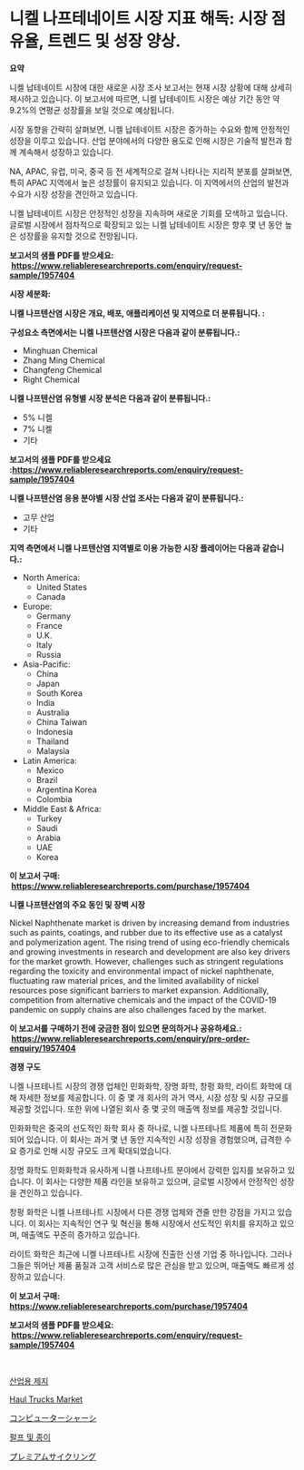 <p><h1>니켈 나프테네이트 시장 지표 해독: 시장 점유율, 트렌드 및 성장 양상.</h1></p><p><strong>요약</strong></p>
<p><p>니켈 납테네이트 시장에 대한 새로운 시장 조사 보고서는 현재 시장 상황에 대해 상세히 제시하고 있습니다. 이 보고서에 따르면, 니켈 납테네이트 시장은 예상 기간 동안 약 9.2%의 연평균 성장률을 보일 것으로 예상됩니다.</p><p>시장 동향을 간략히 살펴보면, 니켈 납테네이트 시장은 증가하는 수요와 함께 안정적인 성장을 이루고 있습니다. 산업 분야에서의 다양한 용도로 인해 시장은 기술적 발전과 함께 계속해서 성장하고 있습니다.</p><p>NA, APAC, 유럽, 미국, 중국 등 전 세계적으로 걸쳐 나타나는 지리적 분포를 살펴보면, 특히 APAC 지역에서 높은 성장률이 유지되고 있습니다. 이 지역에서의 산업의 발전과 수요가 시장 성장을 견인하고 있습니다.</p><p>니켈 납테네이트 시장은 안정적인 성장을 지속하며 새로운 기회를 모색하고 있습니다. 글로벌 시장에서 점차적으로 확장되고 있는 니켈 납테네이트 시장은 향후 몇 년 동안 높은 성장률을 유지할 것으로 전망됩니다.</p></p>
<p><strong>보고서의 샘플 PDF를 받으세요: &nbsp;<a href="https://www.reliableresearchreports.com/enquiry/request-sample/1957404">https://www.reliableresearchreports.com/enquiry/request-sample/1957404</a></strong></p>
<p><strong>시장 세분화:</strong></p>
<p><strong> 니켈 나프텐산염 시장은 개요, 배포, 애플리케이션 및 지역으로 더 분류됩니다. :</strong></p>
<p><strong>구성요소 측면에서는 니켈 나프텐산염 시장은 다음과 같이 분류됩니다.:</strong></p>
<p><ul><li>Minghuan Chemical</li><li>Zhang Ming Chemical</li><li>Changfeng Chemical</li><li>Right Chemical</li></ul></p>
<p><strong> 니켈 나프텐산염 유형별 시장 분석은 다음과 같이 분류됩니다.:</strong></p>
<p><ul><li>5% 니켈</li><li>7% 니켈</li><li>기타</li></ul></p>
<p><strong>보고서의 샘플 PDF를 받으세요 :<a href="https://www.reliableresearchreports.com/enquiry/request-sample/1957404">https://www.reliableresearchreports.com/enquiry/request-sample/1957404</a></strong></p>
<p><strong> 니켈 나프텐산염 응용 분야별 시장 산업 조사는 다음과 같이 분류됩니다.:</strong></p>
<p><ul><li>고무 산업</li><li>기타</li></ul></p>
<p><strong>지역 측면에서 니켈 나프텐산염 지역별로 이용 가능한 시장 플레이어는 다음과 같습니다.:</strong></p>
<p><ul>
    <li>
        North America:
        <ul>
            <li>United States</li>
            <li>Canada</li>
        </ul>
    </li>
    <li>
        Europe:
        <ul>
            <li>Germany</li>
            <li>France</li>
            <li>U.K.</li>
            <li>Italy</li>
            <li>Russia</li>
        </ul>
    </li>
    <li>
        Asia-Pacific:
        <ul>
            <li>China</li>
            <li>Japan</li>
            <li>South Korea</li>
            <li>India</li>
            <li>Australia</li>
            <li>China Taiwan</li>
            <li>Indonesia</li>
            <li>Thailand</li>
            <li>Malaysia</li>
        </ul>
    </li>
    <li>
        Latin America:
        <ul>
            <li>Mexico</li>
            <li>Brazil</li>
            <li>Argentina Korea</li>
            <li>Colombia</li>
        </ul>
    </li>
    <li>
        Middle East & Africa:
        <ul>
            <li>Turkey</li>
            <li>Saudi</li>
            <li>Arabia</li>
            <li>UAE</li>
            <li>Korea</li>
        </ul>
    </li>
    </ul></p>
<p><strong>이 보고서 구매: &nbsp;<a href="https://www.reliableresearchreports.com/purchase/1957404">https://www.reliableresearchreports.com/purchase/1957404</a></strong></p>
<p><strong>니켈 나프텐산염의 주요 동인 및 장벽 시장</strong></p>
<p><p>Nickel Naphthenate market is driven by increasing demand from industries such as paints, coatings, and rubber due to its effective use as a catalyst and polymerization agent. The rising trend of using eco-friendly chemicals and growing investments in research and development are also key drivers for the market growth. However, challenges such as stringent regulations regarding the toxicity and environmental impact of nickel naphthenate, fluctuating raw material prices, and the limited availability of nickel resources pose significant barriers to market expansion. Additionally, competition from alternative chemicals and the impact of the COVID-19 pandemic on supply chains are also challenges faced by the market.</p></p>
<p><strong>이 보고서를 구매하기 전에 궁금한 점이 있으면 문의하거나 공유하세요.: &nbsp;<a href="https://www.reliableresearchreports.com/enquiry/pre-order-enquiry/1957404">https://www.reliableresearchreports.com/enquiry/pre-order-enquiry/1957404</a></strong></p>
<p><strong>경쟁 구도</strong></p>
<p><p>니켈 나프테나트 시장의 경쟁 업체인 민화화학, 장명 화학, 창펑 화학, 라이트 화학에 대해 자세한 정보를 제공합니다. 이 중 몇 개 회사의 과거 역사, 시장 성장 및 시장 규모를 제공할 것입니다. 또한 위에 나열된 회사 중 몇 곳의 매출액 정보를 제공할 것입니다.</p><p>민화화학은 중국의 선도적인 화학 회사 중 하나로, 니켈 나프테나트 제품에 특히 전문화되어 있습니다. 이 회사는 과거 몇 년 동안 지속적인 시장 성장을 경험했으며, 급격한 수요 증가로 인해 시장 규모도 크게 확대되었습니다.</p><p>장명 화학도 민화화학과 유사하게 니켈 나프테나트 분야에서 강력한 입지를 보유하고 있습니다. 이 회사는 다양한 제품 라인을 보유하고 있으며, 글로벌 시장에서 안정적인 성장을 견인하고 있습니다.</p><p>창펑 화학은 니켈 나프테나트 시장에서 다른 경쟁 업체와 견줄 만한 강점을 가지고 있습니다. 이 회사는 지속적인 연구 및 혁신을 통해 시장에서 선도적인 위치를 유지하고 있으며, 매출액도 꾸준히 증가하고 있습니다.</p><p>라이트 화학은 최근에 니켈 나프테나트 시장에 진출한 신생 기업 중 하나입니다. 그러나 그들은 뛰어난 제품 품질과 고객 서비스로 많은 관심을 받고 있으며, 매출액도 빠르게 성장하고 있습니다.</p></p>
<p><strong>이 보고서 구매: &nbsp; <a href="https://www.reliableresearchreports.com/purchase/1957404">https://www.reliableresearchreports.com/purchase/1957404</a></strong></p>
<p><strong>보고서의 샘플 PDF를 받으세요: &nbsp;<a href="https://www.reliableresearchreports.com/enquiry/request-sample/1957404">https://www.reliableresearchreports.com/enquiry/request-sample/1957404</a></strong><strong></strong></p>
<p>&nbsp;</p>
<p><p><a href="https://github.com/vsckjg50460/Market-Research-Report-List-1/blob/main/499258711352.md">산업용 제지</a></p><p><a href="https://issuu.com/reportprime-2/docs/haul-trucks-market-size-2030.pptx">Haul Trucks Market</a></p><p><a href="https://github.com/EstelWisozk1/Market-Research-Report-List-1/blob/main/465127412100.md">コンピューターシャーシ</a></p><p><a href="https://github.com/akzkkws047661437/Market-Research-Report-List-1/blob/main/616168311351.md">펄프 및 종이</a></p><p><a href="https://medium.com/@manuelmann1976/%E3%83%97%E3%83%AC%E3%83%9F%E3%82%A2%E3%83%A0%E3%82%B5%E3%82%A4%E3%82%AF%E3%83%AA%E3%83%B3%E3%82%B0%E5%B8%82%E5%A0%B4%E3%81%AE%E8%A6%8F%E6%A8%A1%E3%81%A8%E5%B8%82%E5%A0%B4%E5%8B%95%E5%90%91-%E6%A5%AD%E7%95%8C%E5%85%A8%E4%BD%93%E3%81%AE%E7%B7%8F%E5%90%88%E6%A6%82%E8%A6%81-2024%E5%B9%B4%E3%81%8B%E3%82%892031%E5%B9%B4%E3%81%BE%E3%81%A7-3e8527d123bc">プレミアムサイクリング</a></p></p>